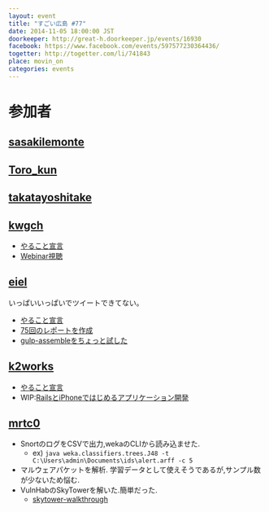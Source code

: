 ```yaml
---
layout: event
title: "すごい広島 #77"
date: 2014-11-05 18:00:00 JST
doorkeeper: http://great-h.doorkeeper.jp/events/16930
facebook: https://www.facebook.com/events/597577230364436/
togetter: http://togetter.com/li/741843
place: movin_on
categories: events
---
```


# 参加者


## [sasakilemonte](https://github.com/sasakilemonte)


## [Toro_kun](https://twitter.com/Toro_kun)


## [takatayoshitake](http://twitter.com/takatayoshitake)


## [kwgch](https://github.com/kwgch)

* [やること宣言](https://github.com/great-h/great-h.github.io/issues/1334)
* [Webinar視聴](http://kwgch.github.io/blog/2014/11/06/great-h/)


## [eiel](http://eiel.info/)

いっぱいいっぱいでツイートできてない。

* [やること宣言](https://github.com/great-h/great-h.github.io/issues/1336)
* [75回のレポートを作成](https://www.facebook.com/great.hiroshima/posts/474771092665541)
* [gulp-assembleをちょっと試した](https://github.com/eiel/gulp-assemble-abc)


## [k2works](https://github.com/k2works)

* [やること宣言](https://github.com/great-h/great-h.github.io/issues/1340)
* WIP:[RailsとiPhoneではじめるアプリケーション開発](https://github.com/k2works/rails_ios_appdev)


## [mrtc0](https://twitter.com/mrtc0)

* SnortのログをCSVで出力,wekaのCLIから読み込ませた.
    * ex) `java weka.classifiers.trees.J48 -t C:\Users\admin\Documents\ids\alert.arff -c 5`
* マルウェアパケットを解析. 学習データとして使えそうであるが,サンプル数が少ないため悩む.
* VulnHabのSkyTowerを解いた.簡単だった.
    * [skytower-walkthrough](http://mrt-k.github.io/ctf/2014/11/10/skytower-walkthrough/)
